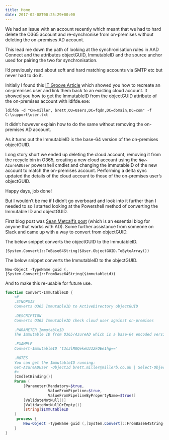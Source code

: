 ```yaml
---
title: Home
date: 2017-02-08T00:25:29+00:00
---
```

We had an issue with an account recently which meant that we had to hard delete the O365 account and re-synchronise from on-premises without deleting the on-premises AD account.

This lead me down the path of looking at the synchronisation rules in AAD Connect and the attributes objectGUID, ImmutableID and the source anchor used for pairing the two for synchronisation.

I’d previously read about soft and hard matching accounts via SMTP etc but never had to do it.

Initially I found this [IT Groove Article](http://itgroove.net/stellark/2016/03/25/recreate-a-deleted-user-in-ad-and-sync-to-office365/) which showed you how to recreate an on-premises user and link them back to an existing cloud account. It showed you how to get the ImmutableID from the objectGUID attribute of the on-premises account with ldifde.exe:

`ldifde -d "CN=miller, brett,OU=Users,DC=fqdn,DC=domain,DC=com" -f C:\support\user.txt`

It didn’t however explain how to do the same without removing the on-premises AD account.

As it turns out the ImmutableID is the base-64 version of the on-premises objectGUID.

Long story short we ended up deleting the cloud account, removing it from the recycle bin in O365, creating a new cloud account using the `New-AzureADUser` powershell cmdlet and changing the immutableID of the new account to match the on-premises account. Performing a delta sync updated the details of the cloud account to those of the on-premises user’s objectGUID.

Happy days, job done!

But I wouldn’t be me if I didn’t go overboard and look into it further than I needed to so I started looking at the Powershell method of converting the Immutable ID and objectGUID.

First blog post was [Sean Metcalf’s post](https://adsecurity.org/?p=478) (which is an essential blog for anyone that works with AD). Some further assistance from someone on Slack and came up with a way to convert from objectGUID.

The below snippet converts the objectGUID to the ImmutableID.

`[System.Convert]::ToBase64String($User.ObjectGUID.ToByteArray())`

The below snippet converts the ImmutableID to the objectGUID.

`New-Object -TypeName guid (,[System.Convert]::FromBase64String($immutableid))`

And to make this re-usable for future use.

```powershell
function Convert-ImmutableID {
    <#
    .SYNOPSIS
    Converts O365 ImmutableID to ActiveDirectory objectGUID
    
    .DESCRIPTION
    Converts O365 ImmutableID check cloud user against on-premises
    
    .PARAMETER ImmutableID
    The Immutable ID from O365/AzureAD which is a base-64 encoded version of the AD objectGUID
    
    .EXAMPLE
    Convert-ImmutableID 't3sJlM0QekeUJ32kOEe1hg=='
    
    .NOTES
    You can get the ImmutableID running:
    Get-AzureADUser -ObjectId brett.miller@millerb.co.uk | Select-Object immutableid
    #>
    [CmdletBinding()]
    Param (
        [Parameter(Mandatory=$true,
                   ValueFromPipeline=$true,
                   ValueFromPipelineByPropertyName=$true)]
        [ValidateNotNull()]
        [ValidateNotNullOrEmpty()]
        [string]$ImmutableID
    )
     process {
        New-Object -TypeName guid (,[System.Convert]::FromBase64String($immutableid))
    }
}
```
